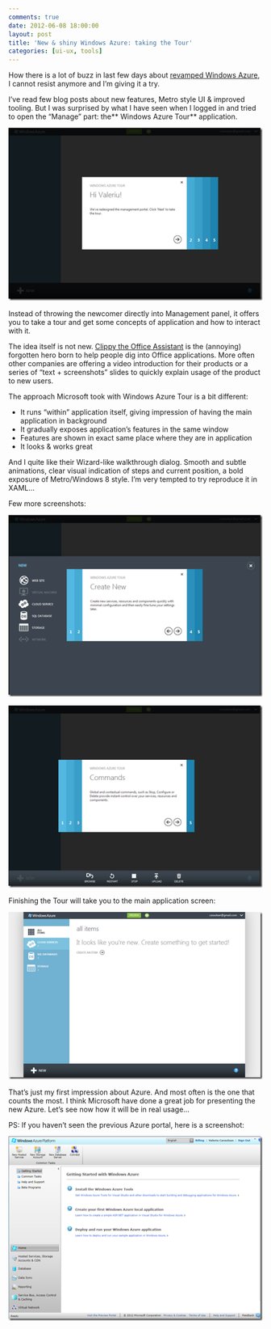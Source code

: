 ```yaml
---
comments: true
date: 2012-06-08 18:00:00
layout: post
title: 'New & shiny Windows Azure: taking the Tour'
categories: [ui-ux, tools]
---
```


How there is a lot of buzz in last few days about [revamped Windows Azure](http://windowsazure.com), I cannot resist anymore and I’m giving it a try.

I’ve read few blog posts about new features, Metro style UI & improved tooling. But I was surprised by what I have seen when I logged in and tried to open the “Manage” part: the** Windows Azure Tour** application. 

![alt screenshot](/../../../../../images/2012/azure-tour-1.png)

Instead of throwing the newcomer directly into Management panel, it offers you to take a tour and get some concepts of application and how to interact with it.

The idea itself is not new. [Clippy the Office Assistant](http://en.wikipedia.org/wiki/Office_Assistant) is the (annoying) forgotten hero born to help people dig into Office applications. More often other companies are offering a video introduction for their products or a series of “text + screenshots” slides to quickly explain usage of the product to new users.

The approach Microsoft took with Windows Azure Tour is a bit different:

  * It runs “within” application itself, giving impression of having the main application in background
  * It gradually exposes application’s features in the same window  
  * Features are shown in exact same place where they are in application  
  * It looks & works great

And I quite like their Wizard-like walkthrough dialog. Smooth and subtle animations, clear visual indication of steps and current position, a bold exposure of Metro/Windows 8 style. I’m very tempted to try reproduce it in XAML...

Few more screenshots:

![alt screenshot](/../../../../../images/2012/azure-tour-2.png)

![alt screenshot](/../../../../../images/2012/azure-tour-3.png)

Finishing the Tour will take you to the main application screen:

![alt screenshot](/../../../../../images/2012/azure-tour-4.png)

That’s just my first impression about Azure. And most often is the one that counts the most. I think Microsoft have done a great job for presenting the new Azure. Let’s see now how it will be in real usage...

PS: If you haven’t seen the previous Azure portal, here is a screenshot:

![alt screenshot](/../../../../../images/2012/azure-tour-5.png)
